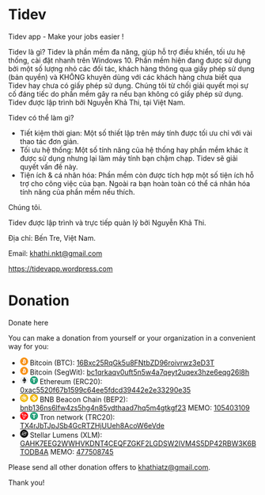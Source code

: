 # Tidev
Tidev app - Make your jobs easier !

Tidev là gì?
Tidev là phần mềm đa năng, giúp hỗ trợ điều khiển, tối ưu hệ thống, cài đặt nhanh trên Windows 10.
Phần mềm hiện đang được sử dụng bởi một số lượng nhỏ các đối tác, khách hàng thông qua giấy phép sử dụng (bản quyền) và KHÔNG khuyên dùng với các khách hàng chưa biết qua Tidev hay chưa có giấy phép sử dụng. Chúng tôi từ chối giải quyết mọi sự cố đáng tiếc do phần mềm gây ra nếu bạn không có giấy phép sử dụng.
Tidev được lập trình bởi Nguyễn Khả Thi, tại Việt Nam.

Tidev có thể làm gì?
- Tiết kiệm thời gian: Một số thiết lập trên máy tính được tối ưu chỉ với vài thao tác đơn giản.
- Tối ưu hệ thống: Một số tính năng của hệ thống hay phần mềm khác ít được sử dụng nhưng lại làm máy tính bạn chậm chạp. Tidev sẽ giải quyết vấn đề này.
- Tiện ích & cá nhân hóa: Phần mềm còn được tích hợp một số tiện ích hỗ trợ cho công việc của bạn. Ngoài ra bạn hoàn toàn có thể cá nhân hóa tính năng của phần mềm nếu thích.

Chúng tôi.

Tidev được lập trình và trực tiếp quản lý bởi Nguyễn Khả Thi.

Địa chỉ: Bến Tre, Việt Nam.

Email: khathi.nkt@gmail.com

https://tidevapp.wordpress.com


# Donation

Donate here

You can make a donation from yourself or your organization in a convenient way for you:
- <img src="crypto_logo/16/cl_btc_16.png" width="16"> Bitcoin (BTC): [16Bxc25RqGk5u8FNtbZD96roivrwz3eD3T](https://www.blockchain.com/btc/address/16Bxc25RqGk5u8FNtbZD96roivrwz3eD3T)
- <img src="crypto_logo/16/cl_btc_16.png" width="16"> Bitcoin (SegWit): [bc1qrkaqv0uft5n5w4a7qeyt2uqex3hze6eqg26l8h](https://www.blockchain.com/btc/address/bc1qrkaqv0uft5n5w4a7qeyt2uqex3hze6eqg26l8h)
- <img src="crypto_logo/16/cl_eth_16.png" width="16"> <img src="crypto_logo/16/cl_usdt_16.png" width="16"> Ethereum (ERC20): [0xac5520f67b1599c64ee5fdcd39442e2e33290e35](https://etherscan.io/address/0xac5520f67b1599c64ee5fdcd39442e2e33290e35)
- <img src="crypto_logo/16/cl_bnb_16.png" width="16"> <img src="crypto_logo/16/cl_busd_16.png" width="16"> BNB Beacon Chain (BEP2): [bnb136ns6lfw4zs5hg4n85vdthaad7hq5m4gtkgf23](https://bscscan.com/search?f=0&q=bnb136ns6lfw4zs5hg4n85vdthaad7hq5m4gtkgf23)  MEMO: [105403109]()
- <img src="crypto_logo/16/cl_trx_16.png" width="16"> <img src="crypto_logo/16/cl_usdt_16.png" width="16"> Tron network (TRC20): [TX4rJbTJpJSb4GcRTZHjUUeh8AcoW6eVde](https://tronscan.org/#/address/TX4rJbTJpJSb4GcRTZHjUUeh8AcoW6eVde)
- <img src="crypto_logo/16/cl_xlm_16.png" width="16"> Stellar Lumens (XLM): [GAHK7EEG2WWHVKDNT4CEQFZGKF2LGDSW2IVM4S5DP42RBW3K6BTODB4A](https://stellarchain.io/address/GAHK7EEG2WWHVKDNT4CEQFZGKF2LGDSW2IVM4S5DP42RBW3K6BTODB4A)  MEMO: [477508745]()

Please send all other donation offers to [khathiatz@gmail.com](mailto:khathiatz@gmail.com).

Thank you!
